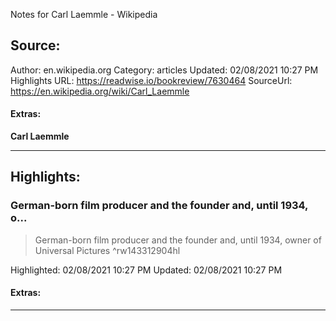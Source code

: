 Notes for Carl Laemmle - Wikipedia

## Source:
Author: en.wikipedia.org
Category: articles
Updated: 02/08/2021 10:27 PM
Highlights URL: https://readwise.io/bookreview/7630464
SourceUrl: https://en.wikipedia.org/wiki/Carl_Laemmle


#### Extras:
**Carl Laemmle**



 
-----
 ## Highlights:

### German-born film producer and the founder and, until 1934, o...
>German-born film producer and the founder and, until 1934, owner of Universal Pictures ^rw143312904hl


Highlighted: 02/08/2021 10:27 PM
Updated: 02/08/2021 10:27 PM


#### Extras:





------

